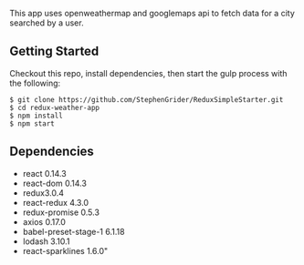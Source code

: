 This app uses openweathermap and googlemaps api to fetch data for a city searched by a user.

## Getting Started
Checkout this repo, install dependencies, then start the gulp process with the following:

```
$ git clone https://github.com/StephenGrider/ReduxSimpleStarter.git
$ cd redux-weather-app
$ npm install
$ npm start
```
## Dependencies
* react 0.14.3
* react-dom 0.14.3
* redux3.0.4
* react-redux 4.3.0
* redux-promise 0.5.3
* axios 0.17.0
* babel-preset-stage-1 6.1.18
* lodash 3.10.1
* react-sparklines 1.6.0"

